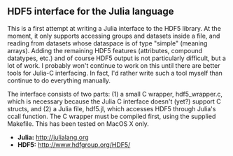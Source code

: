<a name="HDF5-interface-for-the-Julia-language"/>

## HDF5 interface for the Julia language

This is a first attempt at writing a Julia interface to the HDF5
library.  At the moment, it only supports accessing groups and
datasets inside a file, and reading from datasets whose dataspace is
of type "simple" (meaning arrays). Adding the remaining HDF5 features
(attributes, compound datatypes, etc.) and of course HDF5 output is
not particularly difficult, but a lot of work. I probably won't
continue to work on this until there are better tools for Julia-C
interfacing.  In fact, I'd rather write such a tool myself than
continue to do everything manually.

The interface consists of two parts: (1) a small C wrapper,
hdf5_wrapper.c, which is necessary because the Julia C interface
doesn't (yet?) support C structs, and (2) a Julia file, hdf5.jl, which
accesses HDF5 through Julia's ccall function.  The C wrapper must be
compiled first, using the supplied Makefile. This has been tested on
MacOS X only.

<a name="Resources"/>

- **Julia:** <http://julialang.org>
- **HDF5:** <http://www.hdfgroup.org/HDF5/>

